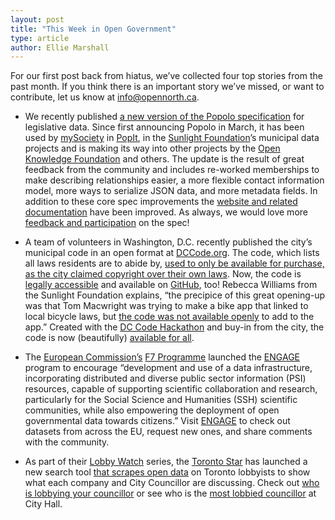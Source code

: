 ```yaml
---
layout: post
title: "This Week in Open Government"
type: article
author: Ellie Marshall
---
```

For our first post back from hiatus, we’ve collected four top stories from the past month. If you think there is an important story we’ve missed, or want to contribute, let us know at [info@opennorth.ca](mailto:info@opennorth.ca). 

- We recently published [a new version of the Popolo specification](http://www.popoloproject.com) for legislative data. Since first announcing Popolo in March, it has been used by [mySociety](http://mysociety.org) in [PopIt](http://popit.mysociety.org/), in the [Sunlight Foundation](http://sunlightfoundation.com/)’s municipal data projects and is making its way into other projects by the [Open Knowledge Foundation](http://okfn.org/) and others. The update is the result of great feedback from the community and includes re-worked memberships to make describing relationships easier, a more flexible contact information model, more ways to serialize JSON data, and more metadata fields. In addition to these core spec improvements the [website and related documentation](http://popoloproject.com/) have been improved. As always, we would love more [feedback and participation](mailto:james@opennorth.ca) on the spec!

-  A team of volunteers in Washington, D.C. recently published the city’s municipal code in an open format at [DCCode.org](http://dccode.org). The code, which lists all laws residents are to abide by, [used to only be available for purchase, as the city claimed copyright over their own laws](https://freedom-to-tinker.com/blog/sjs/the-district-of-columbia-claims-copyright-on-the-law/). Now, the code is [legally accessible](http://macwright.org/2013/02/22/access-ownership.html) and available on [GitHub](https://github.com/openlawdc), too! Rebecca Williams from the Sunlight Foundation explains, “the precipice of this great opening-up was that Tom Macwright was trying to make a bike app that linked to local bicycle laws, but [the code was not available openly](http://macwright.org/2013/02/20/you-cannot-have-the-code.html) to add to the app.” Created with the [DC Code Hackathon](http://dccode.eventbrite.com/) and buy-in from the city, the code is now (beautifully) [available for all](http://dccode.org/browser/). 

- The [European Commission’s](http://en.wikipedia.org/wiki/European_Commission) [F7 Programme](http://cordis.europa.eu/fp7/home_en.html) launched the [ENGAGE](http://www.engagedata.eu/) program to encourage “development and use of a data infrastructure, incorporating distributed and diverse public sector information (PSI) resources, capable of supporting scientific collaboration and research, particularly for the Social Science and Humanities (SSH) scientific communities, while also empowering the deployment of open governmental data towards citizens.” Visit [ENGAGE](http://www.engagedata.eu/) to check out datasets from across the EU, request new ones, and share comments with the community.

- As part of their [Lobby Watch](http://www.thestar.com/news/city_hall/lobbyists.html) series, the [Toronto Star](http://www.thestar.com) has launched a new search tool [that scrapes open data](http://www.thestar.com/news/gta/2013/07/31/lobby_watch_how_we_did_it.html) on Toronto lobbyists to show what each company and City Councillor are discussing. Check out [who is lobbying your councillor](http://www.thestar.com/news/city_hall/lobbyists/lobbying_find_councillor.html) or see who is the [most lobbied councillor](http://www.thestar.com/news/city_hall/lobbyists/most-lobbied-councillors.html) at City Hall. 
 